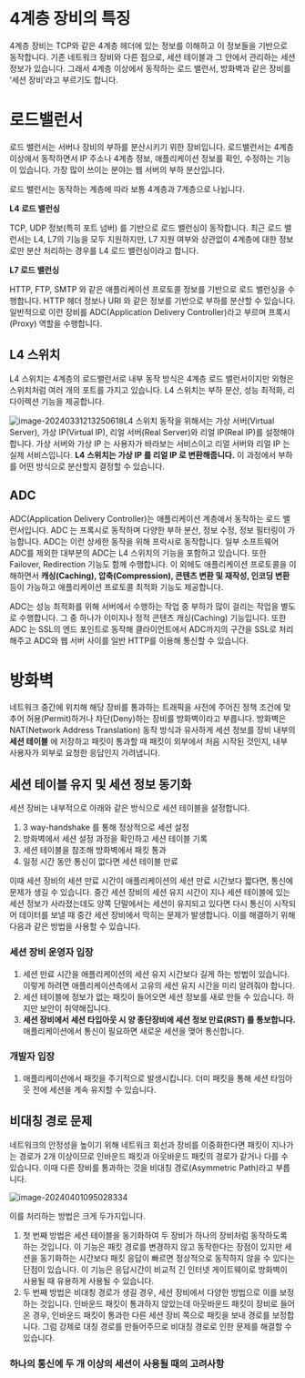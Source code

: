 # 4계층 장비의 특징



4계층 장비는 TCP와 같은 4계층 헤더에 있는 정보를 이해하고 이 정보들을 기반으로 동작합니다. 기존 네트워크 장비와 다른 점으로, 세션 테이블과 그 안에서 관리하는 세션 정보가 있습니다. 그래서 4계층 이상에서 동작하는 로드 밸런서, 방화벽과 같은 장비를 ‘세션 장비’라고 부르기도 합니다.

# 로드밸런서

로드 밸런서는 서버나 장비의 부하를 분산시키기 위한 장비입니다. 로드밸런서는 4계층 이상에서 동작하면서 IP 주소나 4계층 정보, 애플리케이션 정보를 확인, 수정하는 기능이 있습니다. 가장 많이 쓰이는 분야는 웹 서버의 부하 분산입니다.

로드 밸런서는 동작하는 계층에 따라 보통 4계층과 7계층으로 나뉩니다.

**L4 로드 밸런싱**

TCP, UDP 정보(특히 포트 넘버) 를 기반으로 로드 밸런싱이 동작합니다. 최근 로드 밸런서는 L4, L7의 기능을 모두 지원하지만, L7 지원 여부와 상관없이 4계층에 대한 정보로만 분산 처리하는 경우를 L4 로드 밸런싱이라고 합니다.

**L7 로드 밸런싱**

HTTP, FTP, SMTP 와 같은 애플리케이션 프로토콜 정보를 기반으로 로드 밸런싱을 수행합니다. HTTP 헤더 정보나 URI 와 같은 정보를 기반으로 부하를 분산할 수 있습니다. 일반적으로 이런 장비를 ADC(Application Delivery Controller)라고 부르며 프록시(Proxy) 역할을 수행합니다.

## L4 스위치

L4 스위치는 4계층의 로드밸런서로 내부 동작 방식은 4계층 로드 밸런서이지만 외형은 스위치처럼 여러 개의 포트를 가지고 있습니다. L4 스위치는 부하 분산, 성능 최적화, 리다이렉션 기능을 제공합니다.

![image-20240331213250618](images/6장_로드밸런서_방화벽_4계층_장비/image-20240331213250618.png)L4 스위치 동작을 위해서는 가상 서버(Virtual Server), 가상 IP(Virtual IP), 리얼 서버(Real Server)와 리얼 IP(Real IP)를 설정해야 합니다. 가상 서버와 가상 IP 는 사용자가 바라보는 서비스이고 리얼 서버와 리얼 IP 는 실제 서비스입니다. **L4 스위치는 가상 IP 를 리얼 IP 로 변환해줍니다.** 이 과정에서 부하를 어떤 방식으로 분산할지 결정할 수 있습니다.

## ADC

ADC(Application Delivery Controller)는 애플리케이션 계층에서 동작하는 로드 밸런서입니다. ADC 는 프록시로 동작하며 다양한 부하 분산, 정보 수정, 정보 필터링이 가능합니다. ADC는 이런 상세한 동작을 위해 프락시로 동작합니다. 일부 소프트웨어 ADC를 제외한 대부분의 ADC는 L4 스위치의 기능을 포함하고 있습니다. 또한 Failover, Redirection 기능도 함께 수행합니다. 이 외에도 애플리케이션 프로토콜을 이해하면서 **캐싱(Caching), 압축(Compression), 콘텐츠 변환 및 재작성, 인코딩 변환** 등이 가능하고 애플리케이션 프로토콜 최적화 기능도 제공합니다.

ADC는 성능 최적화를 위해 서버에서 수행하는 작업 중 부하가 많이 걸리는 작업을 별도로 수행합니다. 그 중 하나가 이미지나 정적 콘텐츠 캐싱(Caching) 기능입니다. 또한 ADC 는 SSL의 엔드 포인트로 동작해 클라이언트에서 ADC까지의 구간을 SSL로 처리해주고 ADC와 웹 서버 사이를 일반 HTTP를 이용해 통신할 수 있습니다.

# 방화벽

네트워크 중간에 위치해 해당 장비를 통과하는 트래픽을 사전에 주어진 정책 조건에 맞추어 허용(Permit)하거나 차단(Deny)하는 장비를 방화벽이라고 부릅니다. 방화벽은 NAT(Network Address Translation) 동작 방식과 유사하게 세션 정보를 장비 내부의 **세션 테이블** 에 저장하고 패킷이 통과할 때 패킷이 외부에서 처음 시작된 것인지, 내부 사용자가 외부로 요청한 응답인지 가려냅니다.

## 세션 테이블 유지 및 세션 정보 동기화

세션 장비는 내부적으로 아래와 같은 방식으로 세션 테이블을 설정합니다.

1. 3 way-handshake 를 통해 정상적으로 세션 설정
2. 방화벽에서 세션 설정 과정을 확인하고 세션 테이블 기록
3. 세션 테이블을 참조해 방화벽에서 패킷 통과
4. 일정 시간 동안 통신이 없다면 세션 테이블 만료

  이때 세션 장비의 세션 만료 시간이 애플리케이션의 세션 만료 시간보다 짧다면, 통신에 문제가 생길 수 있습니다. 중간 세션 장비의 세션 유지 시간이 지나 세션 테이블에 있는 세션 정보가 사라졌는데도 양쪽 단말에서는 세션이 유지되고 있다면 다시 통신이 시작되어 데이터를 보낼 때 중간 세션 장비에서 막히는 문제가 발생합니다. 이를 해결하기 위해 다음과 같은 방법을 사용할 수 있습니다.

### 세션 장비 운영자 입장

1. 세션 만료 시간을 애플리케이션의 세션 유지 시간보다 길게 하는 방법이 있습니다. 이렇게 하려면 애플리케이션측에서 고유의 세션 유지 시간을 미리 알려줘야 합니다.
2. 세션 테이블에 정보가 없는 패킷이 들어오면 세션 정보를 새로 만들 수 있습니다. 하지만 보안이 취약해집니다.
3. **세션 장비에서 세션 타입아웃 시 양 종단장비에 세션 정보 만료(RST) 를 통보합니다.** 애플리케이션에서 통신이 필요하면 새로운 세션을 맺어 통신합니다.

### 개발자 입장

1. 애플리케이션에서 패킷을 주기적으로 발생시킵니다. 더미 패킷을 통해 세션 타임아웃 전에 세션을 계속 유지할 수 있습니다.

## 비대칭 경로 문제

네트워크의 안정성을 높이기 위해 네트워크 회선과 장비를 이중화한다면 패킷이 지나가는 경로가 2개 이상이므로 인바운드 패킷과 아웃바운드 패킷의 경로가 같거나 다를 수 있습니다. 이때 다른 장비를 통과하는 것을 비대칭 경로(Asymmetric Path)라고 부릅니다.

![image-20240401095028334](images/6장_로드밸런서_방화벽_4계층_장비/image-20240401095028334.png)

이를 처리하는 방법은 크게 두가지입니다.

1. 첫 번째 방법은 세션 테이블을 동기화하여 두 장비가 하나의 장비처럼 동작하도록 하는 것입니다. 이 기능은 패킷 경로를 변경하지 않고 동작한다는 장점이 있지만 세션을 동기화하는 시간보다 패킷 응답이 빠르면 정상적으로 동작하지 않을 수 있다는 단점이 있습니다. 이 기능은 응답시간이 비교적 긴 인터넷 게이트웨이로 방화벽이 사용될 때 유용하게 사용될 수 있습니다.
2. 두 번째 방법은 비대칭 경로가 생길 경우, 세션 장비에서 다양한 방법으로 이를 보정하는 것입니다. 인바운드 패킷이 통과하지 않았는데 아웃바운드 패킷이 장비로 들어온 경우, 인바운드 패킷이 통과한 다른 세션 장비 쪽으로 패킷을 보내 경로를 보정합니다. 그럼 강제로 대칭 경로를 만들어주므로 비대칭 경로로 인한 문제를 해결할 수 있습니다.

### 하나의 통신에 두 개 이상의 세션이 사용될 때의 고려사항


